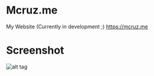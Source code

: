 # Mcruz.me
My Website (Currently in development ;)  https://mcruz.me

# Screenshot 

![alt tag](https://i.imgur.com/QTpXIak.png)
